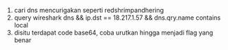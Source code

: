 1. cari dns mencurigakan seperti redshrimpandhering
2. query wireshark dns && ip.dst == 18.217.1.57 && dns.qry.name contains local
3. disitu terdapat code base64, coba urutkan hingga menjadi flag yang benar
